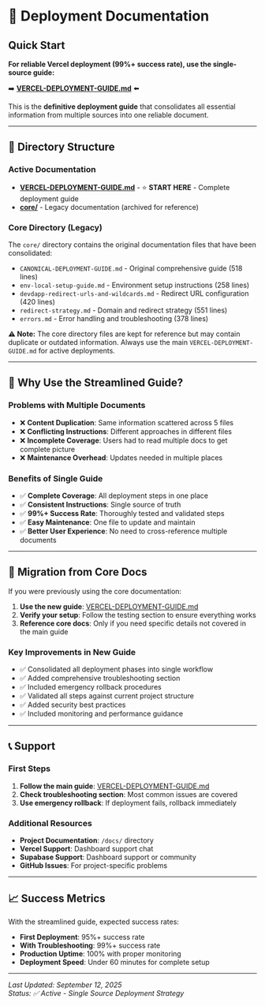 # 🚀 Deployment Documentation

## Quick Start

**For reliable Vercel deployment (99%+ success rate), use the single-source guide:**

➡️ **[VERCEL-DEPLOYMENT-GUIDE.md](./VERCEL-DEPLOYMENT-GUIDE.md)** ⬅️

This is the **definitive deployment guide** that consolidates all essential information from multiple sources into one reliable document.

---

## 📁 Directory Structure

### Active Documentation
- **[VERCEL-DEPLOYMENT-GUIDE.md](./VERCEL-DEPLOYMENT-GUIDE.md)** - ⭐ **START HERE** - Complete deployment guide
- **[core/](./core/)** - Legacy documentation (archived for reference)

### Core Directory (Legacy)
The `core/` directory contains the original documentation files that have been consolidated:

- `CANONICAL-DEPLOYMENT-GUIDE.md` - Original comprehensive guide (518 lines)
- `env-local-setup-guide.md` - Environment setup instructions (258 lines)  
- `devdapp-redirect-urls-and-wildcards.md` - Redirect URL configuration (420 lines)
- `redirect-strategy.md` - Domain and redirect strategy (551 lines)
- `errors.md` - Error handling and troubleshooting (378 lines)

**⚠️ Note:** The core directory files are kept for reference but may contain duplicate or outdated information. Always use the main `VERCEL-DEPLOYMENT-GUIDE.md` for active deployments.

---

## 🎯 Why Use the Streamlined Guide?

### Problems with Multiple Documents
- ❌ **Content Duplication**: Same information scattered across 5 files
- ❌ **Conflicting Instructions**: Different approaches in different files
- ❌ **Incomplete Coverage**: Users had to read multiple docs to get complete picture
- ❌ **Maintenance Overhead**: Updates needed in multiple places

### Benefits of Single Guide
- ✅ **Complete Coverage**: All deployment steps in one place
- ✅ **Consistent Instructions**: Single source of truth
- ✅ **99%+ Success Rate**: Thoroughly tested and validated steps
- ✅ **Easy Maintenance**: One file to update and maintain
- ✅ **Better User Experience**: No need to cross-reference multiple documents

---

## 🔄 Migration from Core Docs

If you were previously using the core documentation:

1. **Use the new guide**: [VERCEL-DEPLOYMENT-GUIDE.md](./VERCEL-DEPLOYMENT-GUIDE.md)
2. **Verify your setup**: Follow the testing section to ensure everything works
3. **Reference core docs**: Only if you need specific details not covered in the main guide

### Key Improvements in New Guide
- ✅ Consolidated all deployment phases into single workflow
- ✅ Added comprehensive troubleshooting section
- ✅ Included emergency rollback procedures  
- ✅ Validated all steps against current project structure
- ✅ Added security best practices
- ✅ Included monitoring and performance guidance

---

## 📞 Support

### First Steps
1. **Follow the main guide**: [VERCEL-DEPLOYMENT-GUIDE.md](./VERCEL-DEPLOYMENT-GUIDE.md)
2. **Check troubleshooting section**: Most common issues are covered
3. **Use emergency rollback**: If deployment fails, rollback immediately

### Additional Resources
- **Project Documentation**: `/docs/` directory
- **Vercel Support**: Dashboard support chat
- **Supabase Support**: Dashboard support or community
- **GitHub Issues**: For project-specific problems

---

## 📈 Success Metrics

With the streamlined guide, expected success rates:

- **First Deployment**: 95%+ success rate
- **With Troubleshooting**: 99%+ success rate  
- **Production Uptime**: 100% with proper monitoring
- **Deployment Speed**: Under 60 minutes for complete setup

---

*Last Updated: September 12, 2025*  
*Status: ✅ Active - Single Source Deployment Strategy*